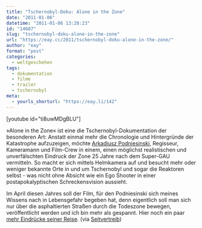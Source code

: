 ```yaml
---
title: "Tschernobyl-Doku: Alone in the Zone"
date: "2011-01-06"
datetime: "2011-01-06 13:28:23"
id: "14687"
slug: "tschernobyl-doku-alone-in-the-zone"
url: "https://eay.cc/2011/tschernobyl-doku-alone-in-the-zone/"
author: "eay"
format: "post"
categories:
  - weltgeschehen
tags:
  - dokumentation
  - filme
  - trailer
  - tschernobyl
meta:
  - yourls_shorturl: "https://eay.li/142"
---
```


\[youtube id="ti8uwMDgBLU"\]

»Alone in the Zone« ist eine die Tschernobyl-Dokumentation der besonderen Art: Anstatt einmal mehr die Chronologie und Hintergründe der Katastrophe aufzuzeigen, möchte [Arkadiusz Podniesinski](http://www.podniesinski.pl/), Regisseur, Kameramann und Film-Crew in einem, einen möglichst realistischen und unverfälschten Eindruck der Zone 25 Jahre nach dem Super-GAU vermitteln. So macht er sich mittels Helmkamera auf und besucht mehr oder weniger bekannte Orte in und um Tschernobyl und sogar die Reaktoren selbst - was nicht ohne Absicht wie ein Ego Shooter in einer postapokalyptischen Schreckensvision aussieht.

Im April diesen Jahres soll der Film, für den Podniesinski sich meines Wissens nach in Lebensgefahr begeben hat, denn eigentlich soll man sich nur über die asphaltierten Straßen durch die Todeszone bewegen, veröffentlicht werden und ich bin mehr als gespannt. Hier noch ein paar [mehr Eindrücke seiner Reise](http://www.podniesinski.pl/portal/?cat=81). (via [Seitvertreib](http://www.seitvertreib.de/2011/01/06/alone-in-the-zone-tschernobyl-aus-der-ego-shooter-perspektive-trailer/))
